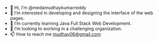 - 👋 Hi, I’m @medamudhaykumarreddy
- 👀 I’m interested in developing and designing the interface of the web pages.
- 🌱 I’m currently learning Java Full Stack Web Development.
- 💞️ I’m looking to working in a challenging organization.
- 📫 How to reach me mudhay06@gmail.com

<!---
medamudhaykumarreddy/medamudhaykumarreddy is a ✨ special ✨ repository because its `README.md` (this file) appears on your GitHub profile.
You can click the Preview link to take a look at your changes.
--->
